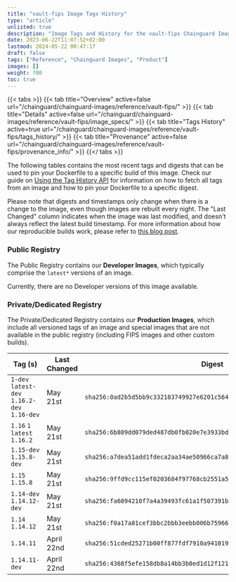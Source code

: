 ```yaml
---
title: "vault-fips Image Tags History"
type: "article"
unlisted: true
description: "Image Tags and History for the vault-fips Chainguard Image"
date: 2023-06-22T11:07:52+02:00
lastmod: 2024-05-22 00:47:17
draft: false
tags: ["Reference", "Chainguard Images", "Product"]
images: []
weight: 700
toc: true
---
```


{{< tabs >}}
{{< tab title="Overview" active=false url="/chainguard/chainguard-images/reference/vault-fips/" >}}
{{< tab title="Details" active=false url="/chainguard/chainguard-images/reference/vault-fips/image_specs/" >}}
{{< tab title="Tags History" active=true url="/chainguard/chainguard-images/reference/vault-fips/tags_history/" >}}
{{< tab title="Provenance" active=false url="/chainguard/chainguard-images/reference/vault-fips/provenance_info/" >}}
{{</ tabs >}}

The following tables contains the most recent tags and digests that can be used to pin your Dockerfile to a specific build of this image. Check our guide on [Using the Tag History API](/chainguard/chainguard-images/using-the-tag-history-api/) for information on how to fetch all tags from an image and how to pin your Dockerfile to a specific digest.

Please note that digests and timestamps only change when there is a change to the image, even though images are rebuilt every night. The "Last Changed" column indicates when the image was last modified, and doesn't always reflect the latest build timestamp. For more information about how our reproducible builds work, please refer to [this blog post](https://www.chainguard.dev/unchained/reproducing-chainguards-reproducible-image-builds).

### Public Registry
The Public Registry contains our **Developer Images**, which typically comprise the `latest*` versions of an image.

Currently, there are no Developer versions of this image available.

### Private/Dedicated Registry
The Private/Dedicated Registry contains our **Production Images**, which include all versioned tags of an image and special images that are not available in the public registry (including FIPS images and other custom builds).

| Tag (s)                                       | Last Changed | Digest                                                                    |
|-----------------------------------------------|--------------|---------------------------------------------------------------------------|
|  `1-dev` `latest-dev` `1.16.2-dev` `1.16-dev` | May 21st     | `sha256:0ad2b5d5bb9c332183749927e6201c564b30d395b1d7f3cf2d96668b8542eb3e` |
|  `1.16` `1` `latest` `1.16.2`                 | May 21st     | `sha256:6b809dd079ded487db0fb020e7e3933bd187d17453d8e74685c2496a1a3b5c48` |
|  `1.15-dev` `1.15.8-dev`                      | May 21st     | `sha256:a7dea51add1fdeca2aa34ae50966ca7a875812335a9b4e3dace6869ea7f04121` |
|  `1.15` `1.15.8`                              | May 21st     | `sha256:9ffd9cc115ef0203684f97768cb2551a51652e2d6bd3afafce208e8686f15bee` |
|  `1.14-dev` `1.14.12-dev`                     | May 21st     | `sha256:fa6094210f7a4a39493fc61a1f507391b958ef7bfa43100f00f7c465f17518d6` |
|  `1.14` `1.14.12`                             | May 21st     | `sha256:f0a17a81cef3bbc2bbb3eebb006b7596653d1ee349241f313c8dbf802f43a1b5` |
|  `1.14.11`                                    | April 22nd   | `sha256:51cded25271b00ff877fdf7910a9410192aa703490768e75fe8113cf4edc7c51` |
|  `1.14.11-dev`                                | April 22nd   | `sha256:4368f5efe158db8a14bb3b0ed1d12f121b686da156ee7d79680656ee27d1590b` |

